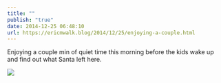 ```yaml
---
title: ""
publish: "true"
date: 2014-12-25 06:48:10
url: https://ericmwalk.blog/2014/12/25/enjoying-a-couple.html
---
```


Enjoying a couple min of quiet time this morning before the kids wake up and find out what Santa left here.

![](https://ericmwalk.blog/uploads/2022/6f58cdfbd1.jpg)